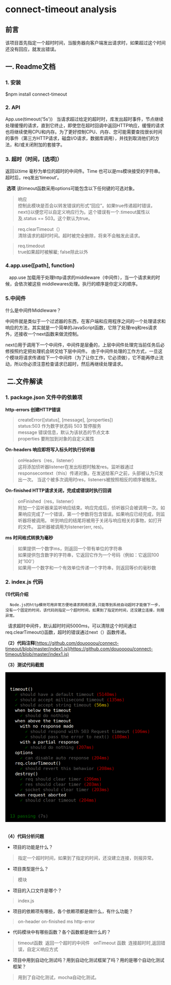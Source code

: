 # connect-timeout analysis
## 前言  
该项目首先指定一个超时时间，当服务器向客户端发出请求时，如果超过这个时间还没有回应，就发出错误。
## 一. Readme文档    
### 1. 安装    
  $npm install connect-timeout
### 2. API  

   App.use(timeout('5s')) 
   当请求超过给定的超时时，库发出超时事件，节点继续处理缓慢的请求，直到它终止，即使您在超时回调中返回HTTP响应，缓慢的请求也将继续使用CPU和内存。为了更好控制CPU、内存、您可能需要查找很长时间的事件（第三方HTTP请求，磁盘I/O请求，数据库调用），并找到取消他们的方法，和/或关闭附加的套接字。 
   
### 3. 超时（时间，[选项]）    
  返回以time 毫秒为单位的超时的中间件。Time 也可以是ms模块接受的字符串。超时后，req发出‘timeout’。 
  
   **选项** 
   该timeout函数采用options可能包含以下任何键的可选对象。    
   >响应    
   > 控制此模块是否会以转发错误的形式“回应”。如果true传递超时错误，next()以便您可以自定义响应行为。这个错误有一个.timeout属性以及.status == 503。这个默认为true。  
   
   >req.clearTimeout（）  
   >清除请求的超时时间。超时被完全删除，将来不会触发此请求。  
     
   >req.timedout  
   >true如果超时被解雇; false除此以外  
### 4.app.use([path], function)  
    app.use 加载用于处理http请求的middleware（中间件），当一个请求来的时候，会依次被这些 middlewares处理。执行的顺序是你定义的顺序。
### 5.中间件   
什么是中间件Middleware？  
  
中间件就是类似于一个过滤器的东西，在客户端和应用程序之间的一个处理请求和响应的方法，其实就是一个简单的JavaScript函数，它除了处理req和res请求外，还接收一个next函数来做流控制。  
  
next()用于调用下一个中间件，中间件是层叠的，上层中间件处理完当前任务后必修按照约定把处理机会转交给下层中间件。
由于中间件处理的工作方式，一旦这个模块将请求传递给下一个中间件（为了让你工作，它必须做），它不能再停止流动，所以你必须注意检查请求已超时，然后再继续处理请求。

##  二.文件解读  
### 1. package.json 文件中的依赖项  

 **http-errors 创建HTTP错误**  
>createError([status], [message], [properties])    
>status:503 作为数字状态码 503 暂停服务  
>message 错误信息，默认为该状态的节点文本  
>properties 要附加到对象的自定义属性  

**On-headers 响应即将写入标头时执行侦听器**  
>onHeaders（res，listener）  
>这将添加侦听器listener在发出标题时触发res。监听器通过responsecontext（this）传递对象。在发送给客户之前，头部被认为只发出一次。
当这个被多次调用时res，listeners被按照相反的顺序被触发。  

**On-finished HTTP请求关闭，完成或错误时执行回调**  
>onFinished（res，listener）  
>附加一个监听器来监听响应结束。响应完成后，侦听器只会被调用一次。如果响应完成了一个错误，第一个参数将包含错误。如果响应已经完成，则监听器将被调用。
>听到响应的结尾将被用于关闭与响应相关的事物，如打开的文件。
>监听器被调用为listener(err, res)。  

**ms 时间格式转换为毫秒**  
>如果提供一个数字ms，则返回一个带有单位的字符串  
>如果提供包含数字的字符串，它返回它作为一个号码（例如：它返回100对'100'）  
>如果用一个数字和一个有效单位传递一个字符串，则返回等价的毫秒数  
 
### 2. index.js 代码    

**(1)代码介绍**    

      Node.js的http模块可用非常方便地请求网络资源,只能等到系统自动超时才能做下一步，没有一个固定的时间，该代码则指定一个超时时间，如果到了指定的时间，还没建立连接，则报异常。   
     请求超时中间件，默认超时时间5000ms，可以清除这个时间通过req.clearTimeout()函数，超时的错误通过next（）函数传递。  
       
**（2）代码注释**[https://github.com/douoooou/connect-timeout/blob/master/index1.js](https://github.com/douoooou/connect-timeout/blob/master/index1.js)    
  
**（3）测试代码截图**    

![无法显示](../image/图片1.png)     
  
**（4）代码分析问题**  
+ 项目的功能是什么？
> 指定一个超时时间，如果到了指定的时间，还没建立连接，则报异常。     
+ 项目类型是什么？  
> 模块  
+ 项目的入口文件是哪个？  
> index.js  
+ 项目的依赖项有哪些，各个依赖项都是做什么，有什么功能？  
> on-header on-finished ms http-error  
+ 代码模块中有哪些函数？各个函数都是做什么的？  
> timeout函数  返回一个超时的中间件   
> onTimeout 函数  连接超时时,返回错误，自定义响应方式  
+ 项目中用到自动化测试吗？用到自动化测试框架了吗？用的是哪个自动化测试框架？  
> 用到了自动化测试，mocha自动化测试。  




